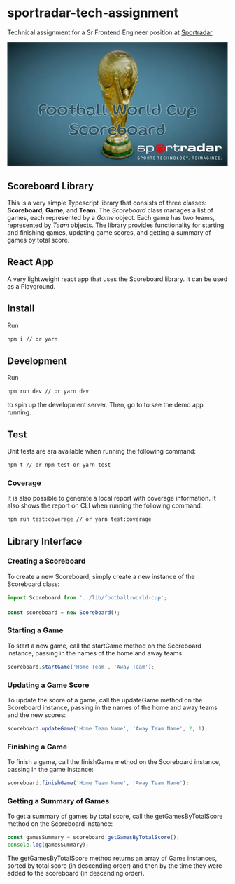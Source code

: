 # sportradar-tech-assignment
Technical assignment for a Sr Frontend Engineer position at [Sportradar](https://sportradar.com)

![](./public/wc-banner.webp)

## Scoreboard Library
This is a very simple Typescript library that consists of three classes: **Scoreboard**, **Game**, and **Team**. The *Scoreboard* class manages a list of games, each represented by a *Game* object. Each game has two teams, represented by *Team* objects. The library provides functionality for starting and finishing games, updating game scores, and getting a summary of games by total score.

## React App
A very lightweight react app that uses the Scoreboard library. It can be used as a Playground.

## Install
Run
```sh
npm i // or yarn
```

## Development
Run
```sh
npm run dev // or yarn dev
```
to spin up the development server.
Then, go to [](http://localhost:5173/) to see the demo app running.

## Test

Unit tests are ara available when running the following command:
```sh
npm t // or npm test or yarn test
```
### Coverage
It is also possible to generate a local report with coverage information. It also shows the report on CLI when running the following command:

```sh
npm run test:coverage // or yarn test:coverage
```

## Library Interface

### Creating a Scoreboard
To create a new Scoreboard, simply create a new instance of the Scoreboard class:

```typescript
import Scoreboard from '../lib/football-world-cup';

const scoreboard = new Scoreboard();
```

### Starting a Game
To start a new game, call the startGame method on the Scoreboard instance, passing in the names of the home and away teams:

```typescript
scoreboard.startGame('Home Team', 'Away Team');
```

### Updating a Game Score
To update the score of a game, call the updateGame method on the Scoreboard instance, passing in the names of the home and away teams and the new scores:

```typescript
scoreboard.updateGame('Home Team Name', 'Away Team Name', 2, 1);
```


### Finishing a Game
To finish a game, call the finishGame method on the Scoreboard instance, passing in the game instance:

```typescript
scoreboard.finishGame('Home Team Name', 'Away Team Name');
```

### Getting a Summary of Games
To get a summary of games by total score, call the getGamesByTotalScore method on the Scoreboard instance:

```typescript
const gamesSummary = scoreboard.getGamesByTotalScore();
console.log(gamesSummary);
```
The getGamesByTotalScore method returns an array of Game instances, sorted by total score (in descending order) and then by the time they were added to the scoreboard (in descending order).
